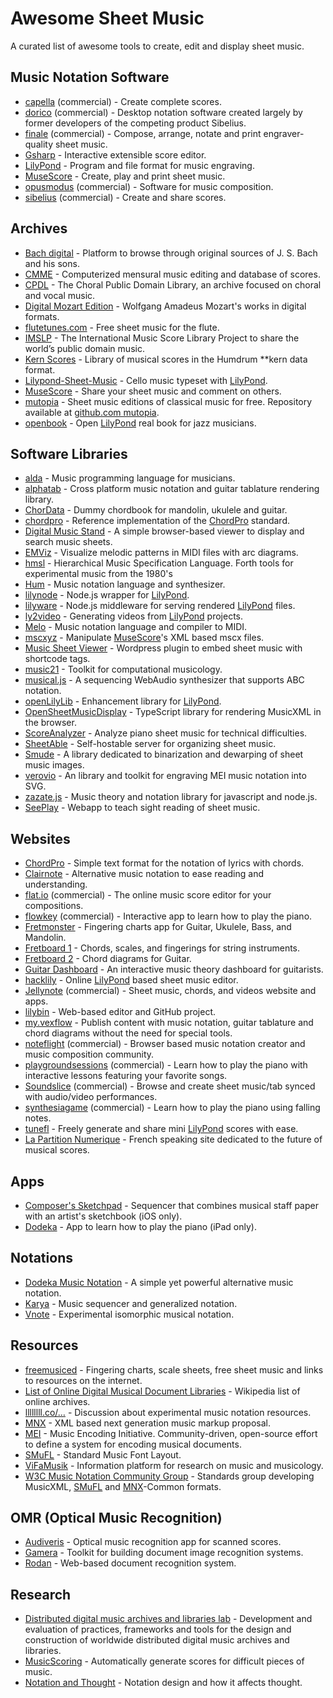 # Awesome Sheet Music

A curated list of awesome tools to create, edit and display sheet music.


## Music Notation Software

- [capella] \(commercial\) - Create complete scores.
- [dorico] \(commercial\) - Desktop notation software created largely by former
  developers of the competing product Sibelius.
- [finale] \(commercial\) - Compose, arrange, notate and print
  engraver-quality sheet music.
- [Gsharp] - Interactive extensible score editor.
- [LilyPond] - Program and file format for music engraving.
- [MuseScore] - Create, play and print sheet music.
- [opusmodus] \(commercial\) - Software for music composition.
- [sibelius] \(commercial\) - Create and share scores.

[capella]: http://capella.de
[finale]: http://finalemusic.com
[Gsharp]: https://www.common-lisp.net/project/gsharp/
[LilyPond]: http://lilypond.org
[MuseScore]: http://musescore.org
[opusmodus]: http://opusmodus.com
[sibelius]: http://sibelius.com
[dorico]: https://www.steinberg.net/en/products/dorico/start.html


## Archives

- [Bach digital] - Platform to browse through original sources
  of J. S. Bach and his sons.
- [CMME] - Computerized mensural music editing and database of scores.
- [CPDL] - The Choral Public Domain Library, an archive focused on
  choral and vocal music.
- [Digital Mozart Edition] - Wolfgang Amadeus Mozart's works in digital formats.
- [flutetunes.com] - Free sheet music for the flute.
- [IMSLP] - The International Music Score Library Project
  to share the world’s public domain music.
- [Kern Scores] - Library of musical scores in the Humdrum \*\*kern data format.
- [Lilypond-Sheet-Music] - Cello music typeset with [LilyPond].
- [MuseScore] - Share your sheet music and comment on others.
- [mutopia] - Sheet music editions of classical music for free.
   Repository available at [github.com mutopia].
- [openbook] - Open [LilyPond] real book for jazz musicians.

[Bach digital]: https://www.bach-digital.de
[CMME]: https://www.cmme.org
[Digital Mozart Edition]: https://dme-webdev.mozarteum.at
[CPDL]: https://www.cpdl.org
[flutetunes.com]: http://flutetunes.com
[IMSLP]: http://imslp.org
[Kern Scores]: http://kern.humdrum.org/
[Lilypond-Sheet-Music]: https://github.com/cellist/Lilypond-Sheet-Music
[MuseScore]: http://musescore.com
[mutopia]: http://www.mutopiaproject.org
[github.com mutopia]: https://github.com/chrissawer/The-Mutopia-Project
[openbook]: https://github.com/veltzer/openbook


## Software Libraries

- [alda] - Music programming language for musicians.
- [alphatab] - Cross platform music notation and
  guitar tablature rendering library.
- [ChorData] - Dummy chordbook for mandolin, ukulele and guitar.
- [chordpro] - Reference implementation of the [ChordPro] standard.
- [Digital Music Stand] - A simple browser-based viewer to display and search music sheets.
- [EMViz] - Visualize melodic patterns in MIDI files with arc diagrams.
- [hmsl] - Hierarchical Music Specification Language.
  Forth tools for experimental music from the 1980's
- [Hum] - Music notation language and synthesizer.
- [lilynode] - Node.js wrapper for [LilyPond].
- [lilyware] - Node.js middleware for serving rendered [LilyPond] files.
- [ly2video] - Generating videos from [LilyPond] projects.
- [Melo] - Music notation language and compiler to MIDI.
- [mscxyz] - Manipulate [MuseScore]'s XML based mscx files.
- [Music Sheet Viewer] - Wordpress plugin to embed
    sheet music with shortcode tags.
- [music21] - Toolkit for computational musicology.
- [musical.js] - A sequencing WebAudio synthesizer
    that supports ABC notation.
- [openLilyLib] - Enhancement library for [LilyPond].
- [OpenSheetMusicDisplay] - TypeScript library for rendering MusicXML in the browser.
- [ScoreAnalyzer] - Analyze piano sheet music for technical difficulties.
- [SheetAble] - Self-hostable server for organizing sheet music.
- [Smude] - A library dedicated to binarization and dewarping of sheet music images.
- [verovio] - An library and toolkit for
  engraving MEI music notation into SVG.
- [zazate.js] - Music theory and notation library
  for javascript and node.js.
- [SeePlay] - Webapp to teach sight reading of sheet music.

[alda]: https://github.com/alda-lang/alda
[alphatab]: http://alphatab.net
[ChorData]: https://github.com/starenka/chordata
[chordpro]: https://github.com/ChordPro/chordpro
[Digital Music Stand]: https://github.com/PatWie/digitalmusicstand
[EMViz]: https://github.com/carterenyi/emviz
[hmsl]: https://github.com/philburk/hmsl
[Hum]: https://github.com/crbulakites/hum
[lilynode]: https://github.com/adius/lilynode
[lilyware]: https://github.com/adius/lilyware
[ly2video]: https://github.com/aspiers/ly2video
[Melo]: https://github.com/Mistodon/melo
[mscxyz]: https://github.com/Josef-Friedrich/mscxyz
[Music Sheet Viewer]: https://wordpress.org/plugins/music-sheet-viewer/
[music21]: https://github.com/cuthbertLab/music21
[musical.js]: https://github.com/PencilCode/musical.js
[openLilyLib]: https://openlilylib.org
[OpenSheetMusicDisplay]: https://github.com/opensheetmusicdisplay/opensheetmusicdisplay
[ScoreAnalyzer]: https://github.com/Vassantha/ScoreAnalyzer
[SeePlay]: https://github.com/LearningNerd/seeplay
[SheetAble]: https://sheetable.net
[Smude]: https://github.com/sonovice/smude
[verovio]: https://github.com/rism-ch/verovio
[zazate.js]: https://github.com/btwael/zazate.js


## Websites

- [ChordPro] - Simple text format for the notation of lyrics with chords.
- [Clairnote] - Alternative music notation to ease reading and understanding.
- [flat.io] \(commercial\) - The online music score editor for your compositions.
- [flowkey] \(commercial\) - Interactive app to learn how to play the piano.
- [Fretmonster] - Fingering charts app for Guitar, Ukulele, Bass, and Mandolin.
- [Fretboard 1] - Chords, scales, and fingerings for string instruments.
- [Fretboard 2] - Chord diagrams for Guitar.
- [Guitar Dashboard] - An interactive music theory dashboard for guitarists.
- [hacklily] - Online [LilyPond] based sheet music editor.
- [Jellynote] \(commercial\) - Sheet music, chords, and videos website and apps.
- [lilybin] - Web-based editor and GitHub project.
- [my.vexflow] - Publish content with music notation, guitar tablature
  and chord diagrams without the need for special tools.
- [noteflight] \(commercial\) - Browser based music notation creator and
  music composition community.
- [playgroundsessions] \(commercial\) - Learn how to play the piano with
  interactive lessons featuring your favorite songs.
- [Soundslice] \(commercial\) -
    Browse and create sheet music/tab synced with audio/video performances.
- [synthesiagame] \(commercial\) - Learn how to play the piano
  using falling notes.
- [tunefl] - Freely generate and share mini [LilyPond] scores with ease.
- [La Partition Numerique] -
    French speaking site dedicated to the future of musical scores.


[ChordPro]: https://www.chordpro.org
[Clairnote]: https://clairnote.org
[flat.io]: https://flat.io
[flowkey]: https://www.flowkey.com/en
[Fretboard 1]: https://github.com/fredericcormier/Fretboard
[Fretboard 2]: http://davidpots.com/fretboard/
[Fretmonster]: http://playsongnotes.com/fretmonster
[Guitar Dashboard]: https://guitardashboard.com/
[hacklily]: https://www.hacklily.org
[Jellynote]: https://www.jellynote.com
[La Partition Numerique]: https://www.partitionnumerique.com
[lilybin]: http://lilybin.com
[my.vexflow]: http://my.vexflow.com
[noteflight]: http://noteflight.com
[playgroundsessions]: https://playgroundsessions.com
[soundslice]: https://www.soundslice.com
[synthesiagame]: http://synthesiagame.com
[tunefl]: https://github.com/tiredpixel/tunefl


## Apps

- [Composer's Sketchpad] - Sequencer that combines musical staff paper
  with an artist's sketchbook (iOS only).
- [Dodeka] - App to learn how to play the piano (iPad only).

[Composer's Sketchpad]: http://composerssketchpad.com
[Dodeka]: https://www.dodekamusic.com/products/dodeka-music-app/


## Notations

- [Dodeka Music Notation] - A simple yet powerful alternative music notation.
- [Karya] - Music sequencer and generalized notation.
- [Vnote] - Experimental isomorphic musical notation.

[Dodeka Music Notation]: https://www.dodekamusic.com/learn/alternative-music-notation/
[Karya]: https://github.com/elaforge/karya
[Vnote]: https://fpereiro.github.io/vnote/


## Resources

- [freemusiced] - Fingering charts, scale sheets,
    free sheet music and links to resources on the internet.
- [List of Online Digital Musical Document Libraries][online libs] -
    Wikipedia list of online archives.
- [llllllll.co/…] - Discussion about experimental music notation resources.
- [MNX] - XML based next generation music markup proposal.
- [MEI] - Music Encoding Initiative.
    Community-driven, open-source effort
    to define a system for encoding musical documents.
- [SMuFL] - Standard Music Font Layout.
- [ViFaMusik] - Information platform for research on music and musicology.
- [W3C Music Notation Community Group] -
    Standards group developing MusicXML, [SMuFL] and [MNX]-Common formats.

[freemusiced]: http://freemusiced.org/free-sheet-music-links.html
[llllllll.co/…]: https://llllllll.co/t/experimental-music-notation-resources
[MEI]: https://music-encoding.org
[MNX]: https://w3c.github.io/mnx/
[online libs]:
  https://en.wikipedia.org/wiki/List_of_Online_Digital_Musical_Document_Libraries
[SMuFL]: https://w3c.github.io/smufl/latest/index.html
[ViFaMusik]: https://www.vifamusik.de
[W3C Music Notation Community Group]:
  https://www.w3.org/community/music-notation/


## OMR (Optical Music Recognition)

- [Audiveris] - Optical music recognition app for scanned scores.
- [Gamera] - Toolkit for building document image recognition systems.
- [Rodan] - Web-based document recognition system.

[Audiveris]: https://github.com/Audiveris/audiveris
[Gamera]: https://gamera.informatik.hsnr.de/
[Rodan]: https://github.com/DDMAL/Rodan


## Research

- [Distributed digital music archives and libraries lab][ddmal] -
  Development and evaluation of practices, frameworks and tools
  for the design and construction of worldwide distributed
  digital music archives and libraries.
- [MusicScoring] - Automatically generate scores for difficult pieces of music.
- [Notation and Thought] - Notation design and how it affects thought.

[ddmal]: http://ddmal.music.mcgill.ca
[MusicScoring]: https://github.com/xwsxethan/MusicScoring
[Notation and Thought]: https://github.com/hypotext/notation
